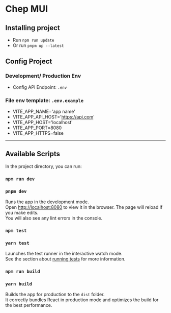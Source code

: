 # Chep MUI

## Installing project

- Run `npm run update`
- Or run `pnpm up --latest`

## Config Project

### Development/ Production Env

- Config API Endpoint: `.env`

### File env template: `.env.example`

- VITE_APP_NAME='app name'
- VITE_APP_API_HOST='https://api.com'
- VITE_APP_HOST='localhost'
- VITE_APP_PORT=8080
- VITE_APP_HTTPS=false

---

## Available Scripts

In the project directory, you can run:

### `npm run dev`

### `pnpm dev`

Runs the app in the development mode.\
Open [http://localhost:8080](http://localhost:8080) to view it in the browser.
The page will reload if you make edits.\
You will also see any lint errors in the console.

### `npm test`

### `yarn test`

Launches the test runner in the interactive watch mode.\
See the section about [running tests](https://facebook.github.io/create-react-app/docs/running-tests) for more information.

### `npm run build`

### `yarn build`

Builds the app for production to the `dist` folder.\
It correctly bundles React in production mode and optimizes the build for the best performance.
